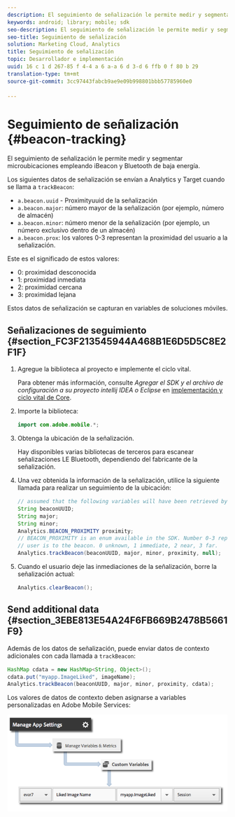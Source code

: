 ```yaml
---
description: El seguimiento de señalización le permite medir y segmentar microubicaciones empleando iBeacon y Bluetooth de baja energía.
keywords: android; library; mobile; sdk
seo-description: El seguimiento de señalización le permite medir y segmentar microubicaciones empleando iBeacon y Bluetooth de baja energía.
seo-title: Seguimiento de señalización
solution: Marketing Cloud, Analytics
title: Seguimiento de señalización
topic: Desarrollador e implementación
uuid: 16 c 1 d 267-85 f 4-4 a 6 a-a 6 d 3-d 6 ffb 0 f 80 b 29
translation-type: tm+mt
source-git-commit: 3cc97443fabcb9ae9e09b998801bbb57785960e0

---
```



# Seguimiento de señalización {#beacon-tracking}

El seguimiento de señalización le permite medir y segmentar microubicaciones empleando iBeacon y Bluetooth de baja energía.

Los siguientes datos de señalización se envían a Analytics y Target cuando se llama a `trackBeacon`:

* `a.beacon.uuid` - Proximityuuid de la señalización
* `a.beacon.major`: número mayor de la señalización (por ejemplo, número de almacén)
* `a.beacon.minor`: número menor de la señalización (por ejemplo, un número exclusivo dentro de un almacén)
* `a.beacon.prox`: los valores 0-3 representan la proximidad del usuario a la señalización.

Este es el significado de estos valores:

* 0: proximidad desconocida
* 1: proximidad inmediata
* 2: proximidad cercana
* 3: proximidad lejana

Estos datos de señalización se capturan en variables de soluciones móviles.

## Señalizaciones de seguimiento {#section_FC3F213545944A468B1E6D5D5C8E2F1F}

1. Agregue la biblioteca al proyecto e implemente el ciclo vital.

   Para obtener más información, consulte *Agregar el SDK y el archivo de configuración a su proyecto intellij IDEA o Eclipse* en [implementación y ciclo vital de Core](/help/android/getting-started/dev-qs.md).

1. Importe la biblioteca:

   ```java
   import com.adobe.mobile.*;
   ```

1. Obtenga la ubicación de la señalización.

   Hay disponibles varias bibliotecas de terceros para escanear señalizaciones LE Bluetooth, dependiendo del fabricante de la señalización.
1. Una vez obtenida la información de la señalización, utilice la siguiente llamada para realizar un seguimiento de la ubicación:

   ```java
   // assumed that the following variables will have been retrieved by the 3rd party beacon library 
   String beaconUUID; 
   String major; 
   String minor; 
   Analytics.BEACON_PROXIMITY proximity;  
   // BEACON_PROXIMITY is an enum available in the SDK. Number 0-3 representing how close the 
   // user is to the beacon. 0 unknown, 1 immediate, 2 near, 3 far.  
   Analytics.trackBeacon(beaconUUID, major, minor, proximity, null);
   ```

1. Cuando el usuario deje las inmediaciones de la señalización, borre la señalización actual:

   ```java
   Analytics.clearBeacon();
   ```

## Send additional data {#section_3EBE813E54A24F6FB669B2478B5661F9}

Además de los datos de señalización, puede enviar datos de contexto adicionales con cada llamada a `trackBeacon`:

```java
HashMap cdata = new HashMap<String, Object>(); 
cdata.put("myapp.ImageLiked", imageName); 
Analytics.trackBeacon(beaconUUID, major, minor, proximity, cdata);
```

Los valores de datos de contexto deben asignarse a variables personalizadas en Adobe Mobile Services:

![](assets/map-variable-context-ltv.png)

